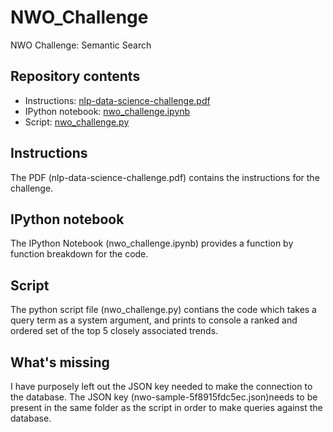 # NWO_Challenge
NWO Challenge: Semantic Search

## Repository contents
* Instructions: [nlp-data-science-challenge.pdf](#instructions)
* IPython notebook: [nwo_challenge.ipynb](#jupyter-notebook)
* Script: [nwo_challenge.py](#script)

## Instructions
The PDF (nlp-data-science-challenge.pdf) contains the instructions for the challenge.
	
## IPython notebook
The  IPython Notebook (nwo_challenge.ipynb) provides a function by function breakdown for the code. 
	
## Script
The  python script file (nwo_challenge.py) contians the code which takes a query term as a system argument, and prints to console a ranked and ordered set of the top 5 closely associated trends.

## What's missing
I have purposely left out the JSON key needed to make the connection to the database. The JSON key (nwo-sample-5f8915fdc5ec.json)needs to be present in the same folder as the script in order to make queries against the database.
